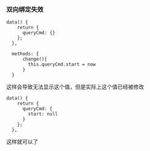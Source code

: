 ### 双向绑定失效

```
data() {
    return {
      queryCmd: {}
    };
  },
  
  methods: {
      change(){
		this.queryCmd.start = now
      }
  }
```

这样会导致无法显示这个值，但是实际上这个值已经被修改

```
data() {
    return {
      queryCmd: {
      	start: null
      }
    };
  },
```

这样就可以了